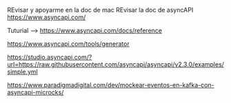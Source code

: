 

REvisar y apoyarme en la doc de mac
REvisar la doc de asyncAPI
https://www.asyncapi.com/

Tuturial --> https://www.asyncapi.com/docs/reference

https://www.asyncapi.com/tools/generator

https://studio.asyncapi.com/?url=https://raw.githubusercontent.com/asyncapi/asyncapi/v2.3.0/examples/simple.yml

https://www.paradigmadigital.com/dev/mockear-eventos-en-kafka-con-asyncapi-microcks/